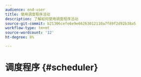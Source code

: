 ```yaml
---
audience: end-user
title: 使用调度程序活动
description: 了解如何使用调度程序活动
source-git-commit: b21306cefe6e9e66263012110a7f89f2d92b38a5
workflow-type: tm+mt
source-wordcount: '12'
ht-degree: 8%

---
```



# 调度程序 {#scheduler}
